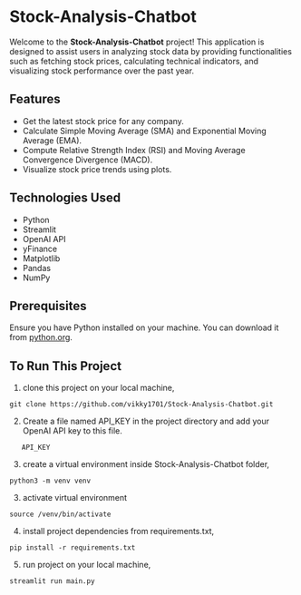 # Stock-Analysis-Chatbot

Welcome to the **Stock-Analysis-Chatbot** project! This application is designed to assist users in analyzing stock data by providing functionalities such as fetching stock prices, calculating technical indicators, and visualizing stock performance over the past year.

## Features

- Get the latest stock price for any company.
- Calculate Simple Moving Average (SMA) and Exponential Moving Average (EMA).
- Compute Relative Strength Index (RSI) and Moving Average Convergence Divergence (MACD).
- Visualize stock price trends using plots.

## Technologies Used

- Python
- Streamlit
- OpenAI API
- yFinance
- Matplotlib
- Pandas
- NumPy

## Prerequisites

Ensure you have Python installed on your machine. You can download it from [python.org](https://www.python.org/downloads/).

## To Run This Project
1. clone this project on your local machine,
```
git clone https://github.com/vikky1701/Stock-Analysis-Chatbot.git
```
2. Create a file named API_KEY in the project directory and add your OpenAI API key to this file.
```
   API_KEY
```
3. create a virtual environment inside Stock-Analysis-Chatbot folder,
```
python3 -m venv venv
```
3. activate virtual environment
```
source /venv/bin/activate
```
4. install project dependencies from requirements.txt,
```
pip install -r requirements.txt
```
5. run project on your local machine,
```
streamlit run main.py
```

  
